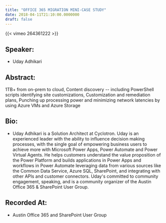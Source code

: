 ```yaml
---
title: "OFFICE 365 MIGRATION MINI-CASE STUDY"
date: 2018-04-11T21:10:00.0000000
draft: false
---
```


{{< vimeo 264361222 >}}

## Speaker:

 - Uday Adhikari

## Abstract:

<p>1TB+ from on-prem to cloud, Content discovery -- including PowerShell scripts identifying site customizations, Customization and remediation plans, Punching up processing power and minimizing network latencies by using Azure VMs and Azure Storage</p>

## Bio:

 - <p>Uday Adhikari is a Solution Architect at Cyclotron. Uday is an experienced leader with the ability to influence decision making processes, with the single goal of empowering business users to achieve more with Microsoft Power Apps, Power Automate and Power Virtual Agents. He helps customers understand the value proposition of the Power Platform and builds applications in Power Apps and workflows in Power Automate leveraging data from various sources like the Common Data Service, Azure SQL, SharePoint, and integrating with other APIs and customer connectors. Uday's committed to community engagement, speaking, and is a community organizer of the Austin Office 365 & SharePoint User Group.</p>

## Recorded At:

 - Austin Office 365 and SharePoint User Group

